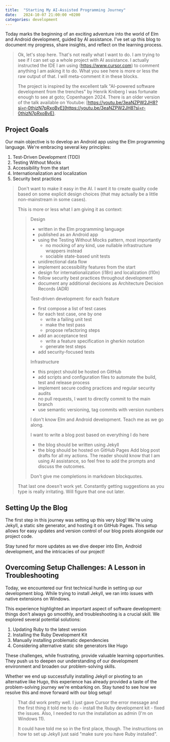 ```yaml
---
title:  "Starting My AI-Assisted Programming Journey"
date:   2024-10-07 21:00:00 +0200
categories: development
---
```


Today marks the beginning of an exciting adventure into the world of Elm and Android development, guided by AI assistance. I've set up this blog to document my progress, share insights, and reflect on the learning process.

> Ok, let's stop here. That's not really what I want to do. I am trying to see if I can set up a whole project with AI assistance. I actually instructed the IDE I am using (https://www.cursor.com) to comment anything I am asking it to do. What you see here is more or less the raw output of that. I will meta-comment it in these blocks.
>
> The project is inspired by the excellent talk "AI-powered software development from the trenches" by Henrik Kniberg I was fortunate enough to see at goto; Copenhagen 2024. There is an older version of the talk available on Youtube: [https://youtu.be/3eaNZPW2JH8?si=r-0thizN7pRxoBvE](https://youtu.be/3eaNZPW2JH8?si=r-0thizN7pRxoBvE).

## Project Goals

Our main objective is to develop an Android app using the Elm programming language. We're embracing several key principles:

1. Test-Driven Development (TDD)
2. Testing Without Mocks
3. Accessibility from the start
4. Internationalization and localization
5. Security best practices

> Don't want to make it easy in the AI. I want it to create quality code based on some explicit design choices (that may actually be a little non-mainstream in some cases).
>
> This is more or less what I am giving it as context:
>> Design
>> - written in the Elm programming language
>> - published as an Android app
>> - using the Testing Without Mocks pattern, most importantly
>>   - no mocking of any kind, use nullable infrastructure wrappers instead
>>   - sociable state-based unit tests
>> - unidirectional data flow
>> - implement accessibility features from the start
>> - design for internationalization (i18n) and localization (l10n)
>> - follow security best practices throughout development
>> - document any additional decisions as Architecture Decision Records (ADR)
>> 
>> Test-driven development: for each feature
>> - first compose a list of test cases
>> - for each test case, one by one
>>   - write a failing unit test
>>   - make the test pass
>>   - propose refactoring steps
>> - add an acceptance test
>>   - write a feature specification in gherkin notation
>>   - generate test steps
>> - add security-focused tests
>> 
>> Infrastructure
>> - this project should be hosted on GitHub
>> - add scripts and configuration files to automate the build, test and release process
>> - implement secure coding practices and regular security audits
>> - no pull requests, I want to directly commit to the main branch
>> - use semantic versioning, tag commits with version numbers
>> 
>> I don't know Elm and Android development. Teach me as we go along.
>> 
>> I want to write a blog post based on everything I do here
>> - the blog should be written using Jekyll
>> - the blog should be hosted on GitHub Pages
>> Add blog post drafts for all my actions. The reader should know that I am using AI assistance, so feel free to add the prompts and discuss the outcomes.
>> 
>> Don't give me completions in markdown blockquotes.
>
> That last one doesn't work yet. Constantly getting suggestions as you type is really irritating. Will figure that one out later.

## Setting Up the Blog

The first step in this journey was setting up this very blog! We're using Jekyll, a static site generator, and hosting it on GitHub Pages. This setup allows for easy updates and version control of our blog posts alongside our project code.

Stay tuned for more updates as we dive deeper into Elm, Android development, and the intricacies of our project!

## Overcoming Setup Challenges: A Lesson in Troubleshooting

Today, we encountered our first technical hurdle in setting up our development blog. While trying to install Jekyll, we ran into issues with native extensions on Windows.

This experience highlighted an important aspect of software development: things don't always go smoothly, and troubleshooting is a crucial skill. We explored several potential solutions:

1. Updating Ruby to the latest version
2. Installing the Ruby Development Kit
3. Manually installing problematic dependencies
4. Considering alternative static site generators like Hugo

These challenges, while frustrating, provide valuable learning opportunities. They push us to deepen our understanding of our development environment and broaden our problem-solving skills.

Whether we end up successfully installing Jekyll or pivoting to an alternative like Hugo, this experience has already provided a taste of the problem-solving journey we're embarking on. Stay tuned to see how we resolve this and move forward with our blog setup!

> That did work pretty well. I just gave Cursor the error message and the first thing it told me to do - install the Ruby development kit - fixed the issues. Also, I needed to run the installation as admin (I'm on Windows 11).
>
> It could have told me so in the first place, though. The instructions on how to set up Jekyll just said "make sure you have Ruby installed".